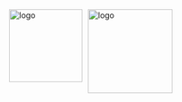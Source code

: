 <img src="https://github-readme-stats.vercel.app/api?username=NowLoadY&count_private=true&show_icons=false&theme=gruvbox&locale=cn&show_owner=true" alt="logo" height="150" align="right" style="margin: 5px; margin-bottom: 20px;" />  



<img src="https://github-readme-stats.vercel.app/api/top-langs/?username=NowLoadY&layout=compact&theme=gruvbox"  alt="logo" height="130" align="right" style="margin: 5px; margin-bottom: 20px;" />  






<!--
**NowLoadY/NowLoadY** is a ✨ _special_ ✨ repository because its `README.md` (this file) appears on your GitHub profile.

Here are some ideas to get you started:

- 🔭 I’m currently working on ...
- 🌱 I’m currently learning ...
- 👯 I’m looking to collaborate on ...
- 🤔 I’m looking for help with ...
- 💬 Ask me about ...
- 📫 How to reach me: ...
- 😄 Pronouns: ...
- ⚡ Fun fact: ...
-->
